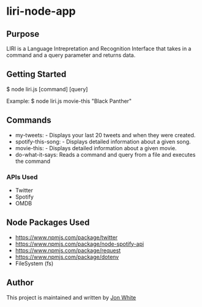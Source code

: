 # liri-node-app

## Purpose

LIRI is a Language Intrepretation and Recognition Interface that takes in a command and a query parameter and returns data.

## Getting Started

$ node liri.js [command] [query]

Example: $ node liri.js movie-this "Black Panther"

## Commands

* my-tweets: - Displays your last 20 tweets and when they were created.
* spotify-this-song: - Displays detailed information about a given song.
* movie-this: - Displays detailed information about a given movie.
* do-what-it-says: Reads a command and query from a file and executes the command

### APIs Used
* Twitter
* Spotify
* OMDB

## Node Packages Used

* https://www.npmjs.com/package/twitter
* https://www.npmjs.com/package/node-spotify-api
* https://www.npmjs.com/package/request
* https://www.npmjs.com/package/dotenv
* FileSystem (fs)

## Author

This project is maintained and written by 
[Jon White](https://motionswing.github.io/)